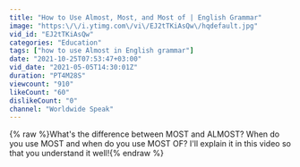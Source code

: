 ```yaml
---
title: "How to Use Almost, Most, and Most of | English Grammar"
image: "https:\/\/i.ytimg.com\/vi\/EJ2tTKiAsQw\/hqdefault.jpg"
vid_id: "EJ2tTKiAsQw"
categories: "Education"
tags: ["how to use Almost in English grammar"]
date: "2021-10-25T07:53:47+03:00"
vid_date: "2021-05-05T14:30:01Z"
duration: "PT4M28S"
viewcount: "910"
likeCount: "60"
dislikeCount: "0"
channel: "Worldwide Speak"
---
```

{% raw %}What's the difference between MOST and ALMOST? When do you use MOST and when do you use MOST OF? I'll explain it in this video so that you understand it well!{% endraw %}

